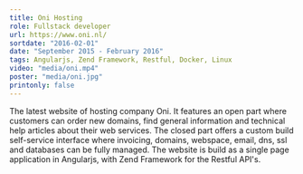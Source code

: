 ```yaml
---
title: Oni Hosting
role: Fullstack developer
url: https://www.oni.nl/
sortdate: "2016-02-01"
date: "September 2015 - February 2016"
tags: Angularjs, Zend Framework, Restful, Docker, Linux
video: "media/oni.mp4"
poster: "media/oni.jpg"
printonly: false
---
```

The latest website of hosting company Oni. It features an open part where customers can order new domains, find general information and technical help articles about their web services. The closed part offers a custom build self-service interface where invoicing, domains, webspace, email, dns, ssl and databases can be fully managed. The website is build as a single page application in Angularjs, with Zend Framework for the Restful API's.